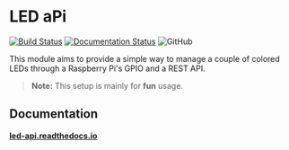 # LED aPi

[![Build Status](https://travis-ci.org/lrivallain/led-api.svg?branch=master)](https://travis-ci.org/lrivallain/led-api)
[![Documentation Status](https://readthedocs.org/projects/led-aPi/badge/?version=latest)](https://led-api.readthedocs.io/en/latest/?badge=latest)
![GitHub](https://img.shields.io/github/license/lrivallain/led-api)

This module aims to provide a simple way to manage a couple of colored LEDs through a Raspberry Pi's GPIO and a REST API.

> **Note:** This setup is mainly for **fun** usage.

## Documentation

**[led-api.readthedocs.io](https://led-api.readthedocs.io/)**

